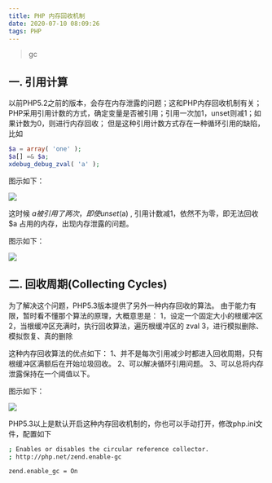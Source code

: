 ```yaml
---
title: PHP 内存回收机制
date: 2020-07-10 08:09:26
tags: PHP
---
```


> gc

<!-- more -->


## 一. 引用计算
以前PHP5.2之前的版本，会存在内存泄露的问题；这和PHP内存回收机制有关；
PHP采用引用计数的方式，确定变量是否被引用；引用一次加1，unset则减1；如果计数为0，则进行内存回收；
但是这种引用计数方式存在一种循环引用的缺陷，比如

```php
$a = array( 'one' );
$a[] =& $a;
xdebug_debug_zval( 'a' );

```

图示如下：

![](/img/2020/php-gc-1.png) 


这时候 $a 被引用了两次，即使 unset($a) , 引用计数减1，依然不为零，即无法回收 $a 占用的内存，出现内存泄露的问题。

图示如下：


![](/img/2020/php-gc-2.png) 
 


## 二. 回收周期(Collecting Cycles)
为了解决这个问题，PHP5.3版本提供了另外一种内存回收的算法。
由于能力有限，暂时看不懂那个算法的原理，大概意思是：
1，设定一个固定大小的根缓冲区
2，当根缓冲区充满时，执行回收算法，遍历根缓冲区的 zval
3，进行模拟删除、模拟恢复、真的删除

 
这种内存回收算法的优点如下：
1、并不是每次引用减少时都进入回收周期，只有根缓冲区满额后在开始垃圾回收。
2、可以解决循环引用问题。
3、可以总将内存泄露保持在一个阈值以下。

 
图示如下：

![](/img/2020/php-gc-3.png)  

 
PHP5.3以上是默认开启这种内存回收机制的，你也可以手动打开，修改php.ini文件，配置如下

```sh
; Enables or disables the circular reference collector.
; http://php.net/zend.enable-gc

zend.enable_gc = On
```